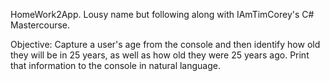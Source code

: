 HomeWork2App. Lousy name but following along with IAmTimCorey's C# Mastercourse.

Objective: 
Capture a user's age from the console and then identify how old they will be in 25 years, as well as how old they were 25 years ago. Print that information to the console in natural language.

